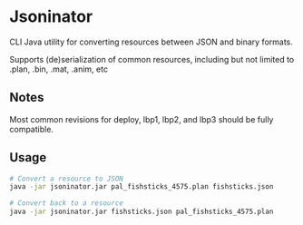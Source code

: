 # Jsoninator

CLI Java utility for converting resources between JSON and binary formats.

Supports (de)serialization of common resources, including but not limited to .plan, .bin, .mat,
.anim, etc

## Notes

Most common revisions for deploy, lbp1, lbp2, and lbp3 should be fully compatible.

## Usage

```bash
# Convert a resource to JSON
java -jar jsoninator.jar pal_fishsticks_4575.plan fishsticks.json

# Convert back to a resource
java -jar jsoninator.jar fishsticks.json pal_fishsticks_4575.plan
```